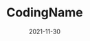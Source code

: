 ﻿---
title: CodingName
toc: false
type: specs
date: "2021-11-30"
draft: false
specification: VEC
version: 2.0.0-rc1
documentType: "Recommendation"
elementType: Class
classes:
  - CodingName
menu_name: vec-2.0.0-rc1
---

